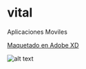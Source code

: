 # vital

Aplicaciones Moviles

[Maquetado en Adobe XD](https://xd.adobe.com/view/98d9b89f-05f4-40fc-afab-5dac46280b0d-cd8a/)

![alt text](https://i.imgur.com/To60g5r.png "LOGIN")
